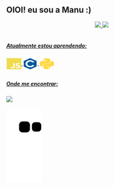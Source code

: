 ## OIOI! eu sou a Manu :)

<div align="center">
  <a href="https://github.com/manudsf">
  <img height="180em" src="https://github-readme-stats.vercel.app/api?username=manudsf&show_icons=true&theme=dracula&include_all_commits=true&count_private=true"/>
  <img height="180em" src="https://github-readme-stats.vercel.app/api/top-langs/?username=manudsf&layout=compact&langs_count=7&theme=dracula"/>
</div>
<div style="display: inline_block"><br>
  <h5> Atualmente estou aprendendo:<h5>
  <img align="center" alt="Manu-Js" height="30" width="40" src="https://raw.githubusercontent.com/devicons/devicon/master/icons/javascript/javascript-plain.svg">
   <img align="center" alt="Manu-c++" height="30" width="40" src="https://raw.githubusercontent.com/devicons/devicon/master/icons/c/c-plain.svg">
      <img align="center" alt="Manu-Python" height="30" width="40" src="https://raw.githubusercontent.com/devicons/devicon/master/icons/Python/Python-plain.svg">
</div>
  
  ##
 
<div> 
  <h5> Onde me encontrar: <h5>
  <a href="https://www.linkedin.com/in/manuela-fortes/" target="_blank"><img src="https://img.shields.io/badge/-LinkedIn-%230077B5?style=for-the-badge&logo=linkedin&logoColor=white" target="_blank"></a> 
 
  ![Snake animation](https://github.com/rafaballerini/rafaballerini/blob/output/github-contribution-grid-snake.svg)
 
</div>
